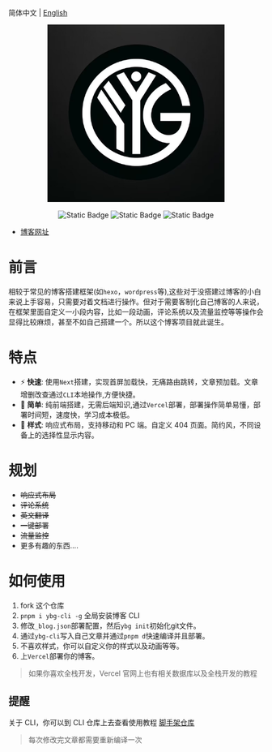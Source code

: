 简体中文 | [English](./README.en-US.md)

<p align="center">
<a href="https://yyblog-gamma.vercel.app/about">
  <img src="./app/favicon.ico" alt="yyblog Logo" width="350">
</a>
</p>
<div align="center">

<img alt="Static Badge" src="https://img.shields.io/badge/v21.6-gray?style=flat&logo=nodedotjs&logoColor=brightgreen&label=Node&labelColor=white">
<img alt="Static Badge" src="https://img.shields.io/badge/v14.0-gray?style=flat&logo=nextdotjs&logoColor=black&label=Next&labelColor=white">
<img alt="Static Badge" src="https://img.shields.io/badge/v3.3-gray?style=flat&logo=tailwindcss&logoColor=%2306B6D4&label=Tailwind&labelColor=white">

</div>

- [博客网址](https://yyblog-gamma.vercel.app/)

# 前言

相较于常见的博客搭建框架(如`hexo`，`wordpress`等),这些对于没搭建过博客的小白来说上手容易，只需要对着文档进行操作。但对于需要客制化自己博客的人来说，在框架里面自定义一小段内容，比如一段动画，评论系统以及流量监控等等操作会显得比较麻烦，甚至不如自己搭建一个。所以这个博客项目就此诞生。

# 特点

- ⚡ **快速**: 使用`Next`搭建，实现首屏加载快，无痛路由跳转，文章预加载。文章增删改查通过`CLI`本地操作,方便快捷。
- 🌱 **简单**: 纯前端搭建，无需后端知识,通过`Vercel`部署，部署操作简单易懂，部署时间短，速度快，学习成本极低。
- 🔮 **样式**: 响应式布局，支持移动和 PC 端。自定义 404 页面。简约风，不同设备上的选择性显示内容。

# 规划

- ~~响应式布局~~
- ~~评论系统~~
- ~~英文翻译~~
- ~~一键部署~~
- ~~流量监控~~
- 更多有趣的东西....

# 如何使用

1. fork 这个仓库
2. `pnpm i ybg-cli -g` 全局安装博客 CLI
3. 修改`_blog.json`部署配置，然后`ybg init`初始化git文件。
4. 通过`ybg-cli`写入自己文章并通过`pnpm d`快速编译并且部署。
5. 不喜欢样式，你可以自定义你的样式以及动画等等。
6. 上`Vercel`部署你的博客。

> 如果你喜欢全栈开发，Vercel 官网上也有相关数据库以及全栈开发的教程

## 提醒

关于 CLI，你可以到 CLI 仓库上去查看使用教程 [脚手架仓库](https://github.com/YYGod0120/YBG-cli)

> 每次修改完文章都需要重新编译一次
